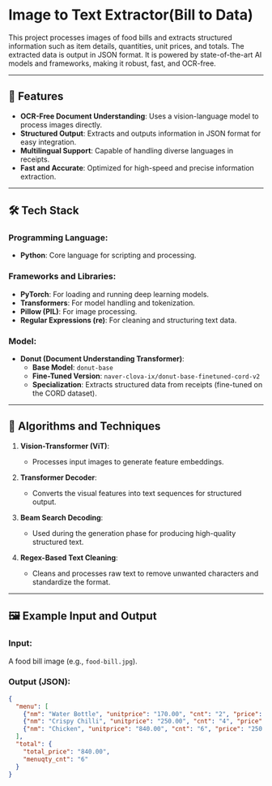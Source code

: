 # Image to Text Extractor(Bill to Data)

This project processes images of food bills and extracts structured information such as item details, quantities, unit prices, and totals. The extracted data is output in JSON format. It is powered by state-of-the-art AI models and frameworks, making it robust, fast, and OCR-free.

---

## 🚀 Features
- **OCR-Free Document Understanding**: Uses a vision-language model to process images directly.
- **Structured Output**: Extracts and outputs information in JSON format for easy integration.
- **Multilingual Support**: Capable of handling diverse languages in receipts.
- **Fast and Accurate**: Optimized for high-speed and precise information extraction.

---

## 🛠️ Tech Stack
### Programming Language:
- **Python**: Core language for scripting and processing.

### Frameworks and Libraries:
- **PyTorch**: For loading and running deep learning models.
- **Transformers**: For model handling and tokenization.
- **Pillow (PIL)**: For image processing.
- **Regular Expressions (re)**: For cleaning and structuring text data.

### Model:
- **Donut (Document Understanding Transformer)**:
  - **Base Model**: `donut-base`
  - **Fine-Tuned Version**: `naver-clova-ix/donut-base-finetuned-cord-v2`
  - **Specialization**: Extracts structured data from receipts (fine-tuned on the CORD dataset).

---

## 🧠 Algorithms and Techniques
1. **Vision-Transformer (ViT)**:
   - Processes input images to generate feature embeddings.

2. **Transformer Decoder**:
   - Converts the visual features into text sequences for structured output.

3. **Beam Search Decoding**:
   - Used during the generation phase for producing high-quality structured text.

4. **Regex-Based Text Cleaning**:
   - Cleans and processes raw text to remove unwanted characters and standardize the format.

---

## 🖼️ Example Input and Output
### Input:
A food bill image (e.g., `food-bill.jpg`).

### Output (JSON):
```json
{
  "menu": [
    {"nm": "Water Bottle", "unitprice": "170.00", "cnt": "2", "price": "170.00"},
    {"nm": "Crispy Chilli", "unitprice": "250.00", "cnt": "4", "price": "250.00"},
    {"nm": "Chicken", "unitprice": "840.00", "cnt": "6", "price": "250.00"}
  ],
  "total": {
    "total_price": "840.00",
    "menuqty_cnt": "6"
  }
}
